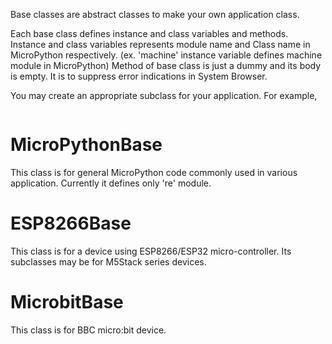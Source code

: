 Base classes are abstract classes to make your own application class.

Each base class defines instance and class variables and methods.
Instance and class variables represents module name and Class name in MicroPython respectively.
(ex. 'machine' instance variable defines machine module in MicroPython)
Method of base class is just a dummy and its body is empty. It is to suppress error indications in System Browser.

You may create an appropriate subclass for your application. For example,

```

```

# MicroPythonBase
This class is for general MicroPython code commonly used in various application.
Currently it defines only 're' module.

# ESP8266Base
This class is for a device using ESP8266/ESP32 micro-controller.
Its subclasses may be for M5Stack series devices.

# MicrobitBase
This class is for BBC micro:bit device.

